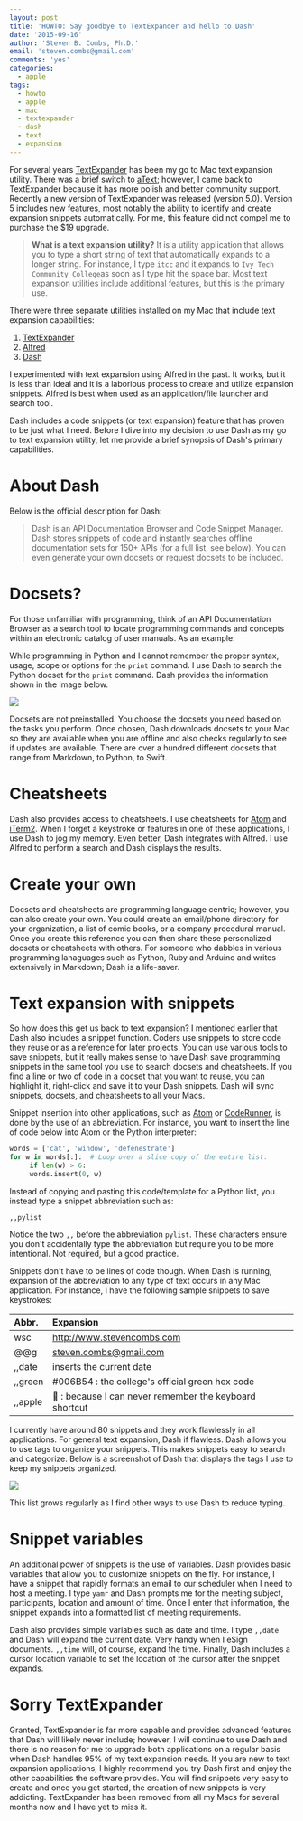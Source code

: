 ```yaml
---
layout: post
title: 'HOWTO: Say goodbye to TextExpander and hello to Dash'
date: '2015-09-16'
author: 'Steven B. Combs, Ph.D.'
email: 'steven.combs@gmail.com'
comments: 'yes'
categories:
  - apple
tags:
  - howto
  - apple
  - mac
  - textexpander
  - dash
  - text
  - expansion
---
```


For several years [TextExpander](https://smilesoftware.com/TextExpander/) has been my go to Mac text expansion utility. There was a brief switch to [aText](https://itunes.apple.com/us/app/atext/id488566438?mt=12&uo=4&at=10l9vL); however, I came back to TextExpander because it has more polish and better community support. Recently a new version of TextExpander was released (version 5.0). Version 5 includes new features, most notably the ability to identify and create expansion snippets automatically. For me, this feature did not compel me to purchase the $19 upgrade.

> **What is a text expansion utility?** It is a utility application that allows you to type a short string of text that automatically expands to a longer string. For instance, I type `itcc` and it expands to `Ivy Tech Community College`as soon as I type hit the space bar. Most text expansion utilities include additional features, but this is the primary use.

There were three separate utilities installed on my Mac that include text expansion capabilities:

1. [TextExpander](https://smilesoftware.com/TextExpander/)
2. [Alfred](https://itunes.apple.com/us/app/alfred/id405843582?mt=12&uo=4&at=10l9vL)
3. [Dash](https://itunes.apple.com/us/app/dash-3-api-docs-snippets./id449589707?mt=12&uo=4&at=10l9vL)

I experimented with text expansion using Alfred in the past. It works, but it is less than ideal and it is a laborious process to create and utilize expansion snippets. Alfred is best when used as an application/file launcher and search tool.

Dash includes a code snippets (or text expansion) feature that has proven to be just what I need. Before I dive into my decision to use Dash as my go to text expansion utility, let me provide a brief synopsis of Dash's primary capabilities.

# About Dash

Below is the official description for Dash:

> Dash is an API Documentation Browser and Code Snippet Manager. Dash stores snippets of code and instantly searches offline documentation sets for 150+ APIs (for a full list, see below). You can even generate your own docsets or request docsets to be included.

# Docsets?

For those unfamiliar with programming, think of an API Documentation Browser as a search tool to locate programming commands and concepts within an electronic catalog of user manuals. As an example:

While programming in Python and I cannot remember the proper syntax, usage, scope or options for the `print` command. I use Dash to search the Python docset for the `print` command. Dash provides the information shown in the image below.

![](http://www.stevencombs.com/images/posts/2015-09-16-goodbye-textexpander-hello-dash/python-print-example.png)

Docsets are not preinstalled. You choose the docsets you need based on the tasks you perform. Once chosen, Dash downloads docsets to your Mac so they are available when you are offline and also checks regularly to see if updates are available. There are over a hundred different docsets that range from Markdown, to Python, to Swift.

# Cheatsheets

Dash also provides access to cheatsheets. I use cheatsheets for [Atom](http://www.atom.io) and [iTerm2](https://www.iterm2.com/downloads.html). When I forget a keystroke or features in one of these applications, I use Dash to jog my memory. Even better, Dash integrates with Alfred. I use Alfred to perform a search and Dash displays the results.

# Create your own

Docsets and cheatsheets are programming language centric; however, you can also create your own. You could create an email/phone directory for your organization, a list of comic books, or a company procedural manual. Once you create this reference you can then share these personalized docsets or cheatsheets with others. For someone who dabbles in various programming lanaguages such as Python, Ruby and Arduino and writes extensively in Markdown; Dash is a life-saver.

# Text expansion with snippets

So how does this get us back to text expansion? I mentioned earlier that Dash also includes a snippet function. Coders use snippets to store code they reuse or as a reference for later projects. You can use various tools to save snippets, but it really makes sense to have Dash save programming snippets in the same tool you use to search docsets and cheatsheets. If you find a line or two of code in a docset that you want to reuse, you can highlight it, right-click and save it to your Dash snippets. Dash will sync snippets, docsets, and cheatsheets to all your Macs.

Snippet insertion into other applications, such as [Atom](http://www.atom.io) or [CodeRunner](https://itunes.apple.com/us/app/coderunner/id433335799?mt=12&uo=4&at=10l9vL), is done by the use of an abbreviation. For instance, you want to insert the line of code below into Atom or the Python interpreter:

``` Python
words = ['cat', 'window', 'defenestrate']
for w in words[:]:  # Loop over a slice copy of the entire list.
     if len(w) > 6:
     words.insert(0, w)
```

Instead of copying and pasting this code/template for a Python list, you instead type a snippet abbreviation such as:

`,,pylist`

Notice the two `,,` before the abbreviation `pylist`. These characters ensure you don't accidentally type the abbreviation but require you to be more intentional. Not required, but a good practice.

Snippets don't have to be lines of code though. When Dash is running, expansion of the abbreviation to any type of text occurs in any Mac application. For instance, I have the following sample snippets to save keystrokes:

| Abbr.   | Expansion                                              |
|:--------|:-------------------------------------------------------|
| wsc     | <http://www.stevencombs.com>                           |
| @@g     | <steven.combs@gmail.com>                               |
| ,,date  | inserts the current date                               |
| ,,green | #006B54 : the college's official green hex code        |
| ,,apple |  : because I can never remember the keyboard shortcut |

I currently have around 80 snippets and they work flawlessly in all applications. For general text expansion, Dash if flawless. Dash allows you to use tags to organize your snippets. This makes snippets easy to search and categorize. Below is a screenshot of Dash that displays the tags I use to keep my snippets organized.

![](http://www.stevencombs.com/images/posts/2015-09-16-goodbye-textexpander-hello-dash/snippet-tags.png)

This list grows regularly as I find other ways to use Dash to reduce typing.

# Snippet variables

An additional power of snippets is the use of variables. Dash provides basic variables that allow you to customize snippets on the fly. For instance, I have a snippet that rapidly formats an email to our scheduler when I need to host a meeting. I type `yamr` and Dash prompts me for the meeting subject, participants, location and amount of time. Once I enter that information, the snippet expands into a formatted list of meeting requirements.

Dash also provides simple variables such as date and time. I type `,,date` and Dash will expand the current date. Very handy when I eSign documents. `,,time` will, of course, expand the time. Finally, Dash includes a cursor location variable to set the location of the cursor after the snippet expands.

# Sorry TextExpander

Granted, TextExpander is far more capable and provides advanced features that Dash will likely never include; however, I will continue to use Dash and there is no reason for me to upgrade both applications on a regular basis when Dash handles 95% of my text expansion needs. If you are new to text expansion applications, I highly recommend you try Dash first and enjoy the other capabilities the software provides. You will find snippets very easy to create and once you get started, the creation of new snippets is very addicting. TextExpander has been removed from all my Macs for several months now and I have yet to miss it.
